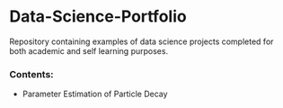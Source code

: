 # Data-Science-Portfolio

Repository containing examples of data science projects completed for both academic and self learning purposes.

### Contents:

- Parameter Estimation of Particle Decay

